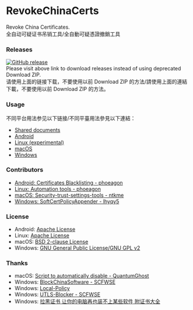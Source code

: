 ﻿RevokeChinaCerts
==============
Revoke China Certificates.<br />
全自动可疑证书吊销工具/全自動可疑憑證撤銷工具<br />

### Releases
[![GitHub release](https://img.shields.io/github/release/chengr28/RevokeChinaCerts.svg)](https://github.com/chengr28/RevokeChinaCerts/releases/latest)<br />
Please visit above link to download releases instead of using deprecated Download ZIP.<br />
请使用上面的链接下载，不要使用以前 Download ZIP 的方法/請使用上面的連結下載，不要使用以前 Download ZIP 的方法。

### Usage
不同平台用法参见以下链接/不同平臺用法參見以下連結：
* [Shared documents](https://github.com/chengr28/RevokeChinaCerts/tree/master/Shared/Documents)
* [Android](https://github.com/chengr28/RevokeChinaCerts/tree/master/Android)
* [Linux (experimental)](https://github.com/chengr28/RevokeChinaCerts/tree/master/Linux)
* [macOS](https://github.com/chengr28/RevokeChinaCerts/tree/master/Mac)
* [Windows](https://github.com/chengr28/RevokeChinaCerts/tree/master/Windows)

### Contributors
* [Android: Certificates Blacklisting - phoeagon](https://github.com/phoeagon/RevokeChinaCerts/tree/master/Android)
* [Linux: Automation tools - phoeagon](https://github.com/phoeagon/RevokeChinaCerts/tree/master/Linux)
* [macOS: Security-trust-settings-tools - ntkme](https://github.com/ntkme/security-trust-settings-tools)
* [Windows: SoftCertPolicyAppender - lhyqy5](https://github.com/lhyqy5)

### License
* Android: [Apache License](https://github.com/chengr28/RevokeChinaCerts/blob/master/Android/LICENSE)
* Linux: [Apache License](https://github.com/chengr28/RevokeChinaCerts/blob/master/Linux/LICENSE)
* macOS: [BSD 2-clause License](https://github.com/chengr28/RevokeChinaCerts/blob/master/Mac/LICENSE)
* Windows: [GNU General Public License/GNU GPL v2](https://github.com/chengr28/RevokeChinaCerts/blob/master/Windows/LICENSE)

### Thanks
* macOS: [Script to automatically disable - QuantumGhost](https://github.com/QuantumGhost/RevokeChinaCerts/tree/master/Mac)
* Windows: [BlockChinaSoftware - SCFWSE](https://github.com/SCFWSE/BlockChinaSoftware)
* Windows: [Local-Policy](https://bitbucket.org/MartinEden/local-policy)
* Windows: [UTLS-Blocker - SCFWSE](https://github.com/SCFWSE/UTLS-Blocker)
* Windows: [拉黑证书 让你的电脑再也装不上某些软件 附证书大全](https://typcn.com/legacy/blog/posts/ban-digital-cert.html)
